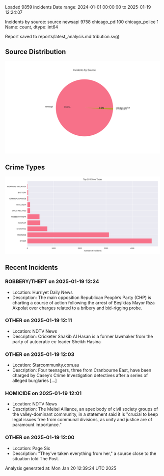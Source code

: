 
Loaded 9859 incidents
Date range: 2024-01-01 00:00:00 to 2025-01-19 12:24:07

Incidents by source:
source
newsapi           9758
chicago_pd         100
chicago_police       1
Name: count, dtype: int64

Report saved to reports/latest_analysis.md
tribution.svg)

## Source Distribution
![Source Distribution](images/source_distribution.svg)

## Crime Types
![Crime Types](images/crime_types.svg)

## Recent Incidents

### ROBBERY/THEFT on 2025-01-19 12:24
- Location: Hurriyet Daily News
- Description: The main opposition Republican People’s Party (CHP) is charting a course of action following the arrest of Beşiktaş Mayor Rıza Akpolat over charges related to a bribery and bid-rigging probe.


### OTHER on 2025-01-19 12:11
- Location: NDTV News
- Description: Cricketer Shakib Al Hasan is a former lawmaker from the party of autocratic ex-leader Sheikh Hasina


### OTHER on 2025-01-19 12:03
- Location: Starcommunity.com.au
- Description: Four teenagers, three from Cranbourne East, have been charged by Casey’s Crime Investigation detectives after a series of alleged burglaries […]


### HOMICIDE on 2025-01-19 12:01
- Location: NDTV News
- Description: The Meitei Alliance, an apex body of civil society groups of the valley-dominant community, in a statement said it is &quot;crucial to keep legal issues free from communal divisions, as unity and justice are of paramount importance.&quot;


### OTHER on 2025-01-19 12:00
- Location: Page Six
- Description: "They’ve taken everything from her," a source close to the situation told The Post.

Analysis generated at: Mon Jan 20 12:39:24 UTC 2025
